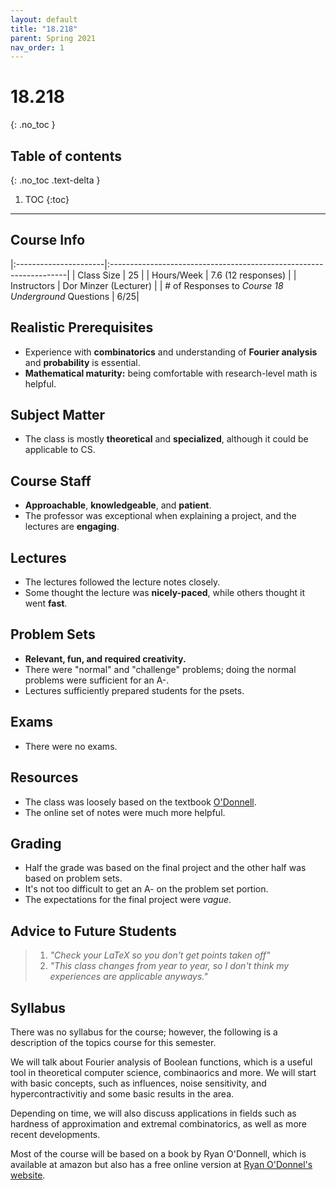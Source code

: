 ```yaml
---
layout: default
title: "18.218"
parent: Spring 2021
nav_order: 1
---
```


# 18.218

{: .no_toc }

## Table of contents

{: .no_toc .text-delta }

1. TOC
   {:toc}

---

## Course Info

|:----------------------|:-------------------------------------------------------------------|
| Class Size | 25 |
| Hours/Week | 7.6 (12 responses) |
| Instructors | Dor Minzer (Lecturer) |
| # of Responses to _Course 18 Underground_ Questions | 6/25|

## Realistic Prerequisites

- Experience with **combinatorics** and understanding of **Fourier analysis** and **probability** is essential.
- **Mathematical maturity:** being comfortable with research-level math is helpful.

## Subject Matter

- The class is mostly **theoretical** and **specialized**, although it could be applicable to CS.

## Course Staff

- **Approachable**, **knowledgeable**, and **patient**.
- The professor was exceptional when explaining a project, and the lectures are **engaging**.

## Lectures

- The lectures followed the lecture notes closely.
- Some thought the lecture was **nicely-paced**, while others thought it went **fast**.

## Problem Sets

- **Relevant, fun, and required creativity.**
- There were "normal" and "challenge" problems; doing the normal problems were sufficient for an A-.
- Lectures sufficiently prepared students for the psets.

## Exams

- There were no exams.

## Resources

- The class was loosely based on the textbook [O'Donnell](https://www.amazon.com/Analysis-Boolean-Functions-Ryan-ODonnell/dp/1107038324).
- The online set of notes were much more helpful.

## Grading

- Half the grade was based on the final project and the other half was based on problem sets.
- It's not too difficult to get an A- on the problem set portion.
- The expectations for the final project were _vague_.

## Advice to Future Students

> 1. _"Check your LaTeX so you don't get points taken off"_
> 2. _"This class changes from year to year, so I don't think my experiences are applicable
>    anyways."_

## Syllabus

There was no syllabus for the course; however, the following is a description of the topics course for this semester.

We will talk about Fourier analysis of Boolean functions, which is a useful tool in theoretical computer science, combinaorics and more. We will start with basic concepts, such as influences, noise sensitivity, and hypercontractivitiy and some basic results in the area.

Depending on time, we will also discuss applications in fields such as hardness of approximation and extremal combinatorics, as well as more recent developments.

Most of the course will be based on a book by Ryan O'Donnell, which is available at amazon but also has a free online version at [Ryan O'Donnel's website](http://www.contrib.andrew.cmu.edu/~ryanod/).
